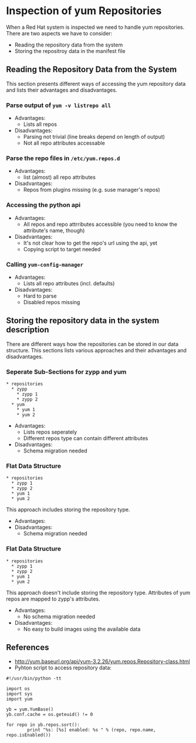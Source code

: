 # Inspection of yum Repositories

When a Red Hat system is inspected we need to handle yum repositories. There are two aspects we have to consider:
* Reading the repository data from the system
* Storing the repositroy data in the manifest file

## Reading the Repository Data from the System

This section presents different ways of accessing the yum repository data and lists their advantages and disadvantages.

### Parse output of `yum -v listrepo all`
* Advantages:
  * Lists all repos
* Disadvantages:
  * Parsing not trivial (line breaks depend on length of output)
  * Not all repo attributes accessable

### Parse the repo files in `/etc/yum.repos.d`
* Advantages:
  * list (almost) all repo attributes
* Disadvantages:
  * Repos from plugins missing (e.g. suse manager's repos)

### Accessing the python api
* Advantages:
  * All repos and repo attrributes accessible (you need to know the attribute's name, though)
* Disadvantages:
  * It's not clear how to get the repo's url using the api, yet
  * Copying script to target needed

### Calling `yum-config-manager`
* Advantages:
  * Lists all repo attributes (incl. defaults)
* Disadvantages:
  * Hard to parse
  * Disabled repos missing


## Storing the repository data in the system description

There are different ways how the repositories can be stored in our data structure. This sections lists
various approaches and their advantages and disadvantages.


### Seperate Sub-Sections for zypp and yum

```
* repositories
  * zypp
    * zypp 1
    * zypp 2
  * yum
    * yum 1
    * yum 2
```

* Advantages:
  * Lists repos seperately
  * Different repos type can contain different attributes
* Disadvantages:
  * Schema migration needed

### Flat Data Structure

```
* repositories
  * zypp 1
  * zypp 2
  * yum 1
  * yum 2
```
This approach includes storing the repository type.


* Advantages:
* Disadvantages:
  * Schema migration needed

### Flat Data Structure

```
* repositories
  * zypp 1
  * zypp 2
  * yum 1
  * yum 2
```
This approach doesn't include storing the repository type.
Attributes of yum repos are mapped to zypp's attributes.

* Advantages:
  * No schema migration needed
* Disadvantages:
  * No easy to build images using the available data



## References
* http://yum.baseurl.org/api/yum-3.2.26/yum.repos.Repository-class.html
* Pyhton script to access repository data:

```
#!/usr/bin/python -tt

import os
import sys
import yum

yb = yum.YumBase()
yb.conf.cache = os.geteuid() != 0

for repo in yb.repos.sort():
        print "%s: [%s] enabled: %s " % (repo, repo.name, repo.isEnabled())
```

